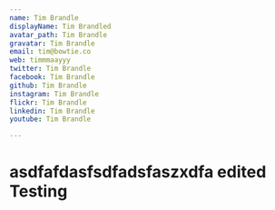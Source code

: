 ```yaml
---
name: Tim Brandle
displayName: Tim Brandled
avatar_path: Tim Brandle
gravatar: Tim Brandle
email: tim@bowtie.co
web: timmmaayyy
twitter: Tim Brandle
facebook: Tim Brandle
github: Tim Brandle
instagram: Tim Brandle
flickr: Tim Brandle
linkedin: Tim Brandle
youtube: Tim Brandle

---
```

<h1><strong>asdfafdasfsdfadsfaszxdfa edited Testing</strong></h1>

